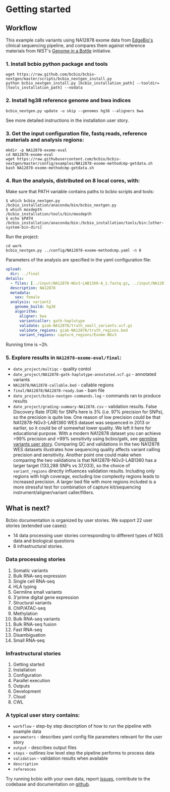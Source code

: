 # Getting started

## Workflow

This example calls variants using NA12878 exome data from
[EdgeBio's](https://www.edgebio.com/) clinical sequencing pipeline,
and compares them against reference materials from NIST's
[Genome in a Bottle](https://www.nist.gov/programs-projects/genome-bottle) initiative.

### 1. Install bcbio python package and tools

```shell
wget https://raw.github.com/bcbio/bcbio-nextgen/master/scripts/bcbio_nextgen_install.py
python bcbio_nextgen_install.py [bcbio_installation_path] --tooldir=[tools_installation_path] --nodata
```

### 2. Install hg38 reference genome and bwa indices

```shell
bcbio_nextgen.py update -u skip --genomes hg38 --aligners bwa
```
See more detailed instructions in the installation user story.

### 3. Get the input configuration file, fastq reads, reference materials and analysis regions:

```shell
mkdir -p NA12878-exome-eval
cd NA12878-exome-eval
wget https://raw.githubusercontent.com/bcbio/bcbio-nextgen/master/config/examples/NA12878-exome-methodcmp-getdata.sh
bash NA12878-exome-methodcmp-getdata.sh
```

### 4. Run the analysis, distributed on 8 local cores, with:

Make sure that PATH variable contains paths to bcbio scripts and tools:
```shell
$ which bcbio_nextgen.py
/bcbio_installation/anaconda/bin/bcbio_nextgen.py
$ which mosdepth
/bcbio_installation/tools/bin/mosdepth
$ echo $PATH
/bcbio_installation/anaconda/bin:/bcbio_installation/tools/bin:[other-system-bin-dirs]
```

Run the project:

```shell
cd work
bcbio_nextgen.py ../config/NA12878-exome-methodcmp.yaml -n 8
```

Parameters of the analysis are specified in the yaml configuration file:

```yaml
upload:
  dir: ../final
details:
  - files: [../input/NA12878-NGv3-LAB1360-A_1.fastq.gz, ../input/NA12878-NGv3-LAB1360-A_2.fastq.gz]
  description: NA12878
  metadata:
    sex: female
  analysis: variant2
    genome_build: hg38
    algorithm:
      aligner: bwa
      variantcaller: gatk-haplotype
      validate: giab-NA12878/truth_small_variants.vcf.gz
      validate_regions: giab-NA12878/truth_regions.bed
      variant_regions: capture_regions/Exome-NGv3
```
Running time is ~2h.

### 5. Explore results in `NA12878-exome-eval/final`:
*  `date_project/multiqc` - quality contol
*  `date_project/NA12878-gatk-haplotype-annotated.vcf.gz` - annotated variants
*  `NA12878/NA12878-callable.bed` - callable regions
*  `final/NA12878/NA12878-ready.bam` - bam file
*  `date_project/bcbio-nextgen-commands.log` - commands ran to produce results
*  `date_project/grading-summary-NA12878.csv` - validation results. 
False Discovery Rate (FDR) for SNPs here is 3% (i.e. 97% precision for SNPs), 
so the precision is quite low. 
One reason of low precision could be that NA12878-NGv3-LAB1360 WES dataset
was sequenced in 2013 or earlier, so it could be of somewhat lower quality.
We left it here for educational purpose. 
With a modern NA12878 dataset you can achieve >99% precision and >99% sensitivity using bcbio/gatk, 
see [germline variants user story](germline_variants.html#workflow1-validate-hg38-calls).
Comparing QC and validations in the two NA12878 WES datasets illustrates how sequencing quality affects variant calling precision and sensitivity. 
Another point one could make when comparing the two validations is that NA12878-NGv3-LAB1360 
has a larger target (133,288 SNPs vs 37,033), so the choice of `variant_regions` directly influences validation results.
Including only regions with high coverage, excluding low complexity regions leads to increased precision.
A larger bed file with more regions included is a more stressful test for combination of capture kit/sequencing instrument/aligner/variant caller/filters.

## What is next?
Bcbio documentation is organized by user stories. We support 22 user stories (extended use cases):
* 14 data processing user stories corresponding to different types of NGS data
and biological questions
* 8 infrastructural stories.

### Data processing stories
1. Somatic variants
2. Bulk RNA-seq expression
3. Single cell RNA-seq
4. HLA typing
5. Germline small variants
6. 3'prime digital gene expression
7. Structural variants
8. ChIP/ATAC-seq
9. Methylation
10. Bulk RNA-seq variants
11. Bulk RNA-seq fusion
12. Fast RNA-seq
13. Disambiguation
14. Small RNA-seq

### Infrastructural stories
1. Getting started
2. Installation
3. Configuration
4. Parallel execution
5. Outputs
6. Development
7. Cloud
8. CWL

### A typical user story contains:
- `workflow` - step-by step description of how to run the pipeline with example data
- `parameters` - describes yaml config file parameters relevant for the user story
- `output` - describes output files
- `steps` - outlines low level step the pipeline performs to process data
- `validation` - validation results when available
- `description`
- `references`

Try running bcbio with your own data, report [issues](https://github.com/bcbio/bcbio-nextgen/issues),
contribute to the codebase and documentation on [github](https://github.com/bcbio/bcbio-nextgen/).
